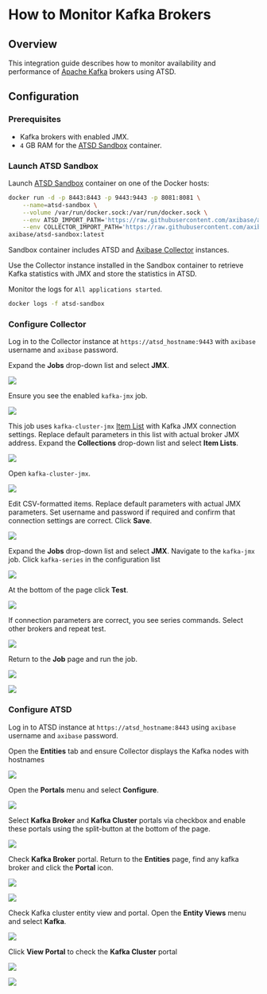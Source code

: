 # How to Monitor Kafka Brokers

## Overview

This integration guide describes how to monitor availability and performance of [Apache Kafka](https://kafka.apache.org/) brokers using ATSD.

## Configuration

### Prerequisites

* Kafka brokers with enabled JMX.
* `4` GB RAM for the [ATSD Sandbox](https://github.com/axibase/dockers/blob/atsd-sandbox/README.md#atsd-sandbox-docker-image) container.

### Launch ATSD Sandbox

Launch [ATSD Sandbox](https://github.com/axibase/dockers/blob/atsd-sandbox/README.md#launch-instructions) container on one of the Docker hosts:

```sh
docker run -d -p 8443:8443 -p 9443:9443 -p 8081:8081 \
    --name=atsd-sandbox \
    --volume /var/run/docker.sock:/var/run/docker.sock \
    --env ATSD_IMPORT_PATH='https://raw.githubusercontent.com/axibase/atsd-use-cases/master/integrations/kafka/broker-monitoring/resources/kafka-xml.zip' \
    --env COLLECTOR_IMPORT_PATH='https://raw.githubusercontent.com/axibase/atsd-use-cases/master/integrations/kafka/broker-monitoring/resources/job_jmx_kafka-jmx.xml' \
axibase/atsd-sandbox:latest
```

Sandbox container includes ATSD and [Axibase Collector](https://axibase.com/docs/axibase-collector/jobs/docker.html) instances.

Use the Collector instance installed in the Sandbox container to retrieve Kafka statistics with JMX and store the statistics in ATSD.

Monitor the logs for `All applications started`.

```sh
docker logs -f atsd-sandbox
```

### Configure Collector

Log in to the Collector instance at `https://atsd_hostname:9443` with `axibase` username and `axibase` password.

Expand the **Jobs** drop-down list and select **JMX**.

![](./images/jobs-jmx.png)

Ensure you see the enabled `kafka-jmx` job.

![](./images/kafka-jmx-job.png)

This job uses `kafka-cluster-jmx` [Item List](https://axibase.com/docs/axibase-collector/jobs/jmx.html#connection-parameters) with Kafka JMX connection settings.
Replace default parameters in this list with actual broker JMX address. Expand the **Collections** drop-down list and select **Item Lists**.

![](./images/collections-item-list.png)

Open `kafka-cluster-jmx`.

![](./images/kafka-item-list-2.png)

Edit CSV-formatted items. Replace default parameters with actual JMX parameters. Set username and password if required and confirm that connection settings are correct. Click **Save**.

![](./images/kafka-item-list-3.png)

Expand the **Jobs** drop-down list and select **JMX**. Navigate to the `kafka-jmx` job. Click `kafka-series` in the configuration list

![](./images/kafka-job-check-1.png)

At the bottom of the page click **Test**.

![](./images/kafka-job-check-2.png)

If connection parameters are correct, you see series commands. Select other brokers and repeat test.

![](./images/brokers-test.png)

Return to the **Job** page and run the job.

![](./images/kafka-job-run-1.png)

![](./images/kafka-job-run-2.png)

### Configure ATSD

Log in to ATSD instance at `https://atsd_hostname:8443` using `axibase` username and `axibase` password.

Open the **Entities** tab and ensure Collector displays the Kafka nodes with hostnames

![](./images/nodes-hosts1.png)

Open the **Portals** menu and select **Configure**.

![](./images/portals-enable-1.png)

Select **Kafka Broker** and **Kafka Cluster** portals via checkbox and enable these portals using the split-button at the bottom of the page.

![](./images/portal-creation.png)

Check **Kafka Broker** portal. Return to the **Entities** page, find any kafka broker and click the **Portal** icon.

![](./images/open-portal.png)

![](./images/kafka-broker-portal-check-2.png)

Check Kafka cluster entity view and portal. Open the **Entity Views** menu and select **Kafka**.

![](./images/kafka-cluster-check-1.png)

Click **View Portal** to check the **Kafka Cluster** portal

![](./images/cluster-check-2.png)

![](./images/kafka-cluster-check-3.png)